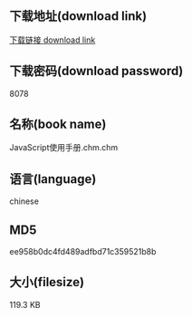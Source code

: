 ## 下载地址(download link)
[下载链接 download link](https://voluble-croquembouche-d321dc.netlify.app/?s=JavaScript%E4%BD%BF%E7%94%A8%E6%89%8B%E5%86%8C.chm)

## 下载密码(download password)
8078

## 名称(book name)
JavaScript使用手册.chm.chm

## 语言(language)
chinese

## MD5
ee958b0dc4fd489adfbd71c359521b8b

## 大小(filesize)
119.3 KB
